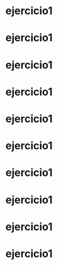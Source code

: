# ejercicio1
# ejercicio1
# ejercicio1
# ejercicio1
# ejercicio1
# ejercicio1
# ejercicio1
# ejercicio1
# ejercicio1
# ejercicio1